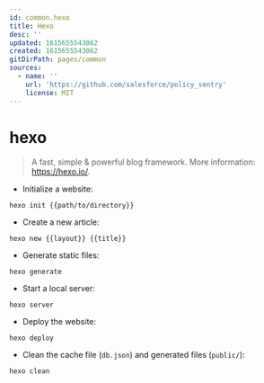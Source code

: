 ```yaml
---
id: common.hexo
title: Hexo
desc: ''
updated: 1615655543062
created: 1615655543062
gitDirPath: pages/common
sources:
  - name: ''
    url: 'https://github.com/salesforce/policy_sentry'
    license: MIT
---
```

# hexo

> A fast, simple & powerful blog framework.
> More information: <https://hexo.io/>.

- Initialize a website:

`hexo init {{path/to/directory}}`

- Create a new article:

`hexo new {{layout}} {{title}}`

- Generate static files:

`hexo generate`

- Start a local server:

`hexo server`

- Deploy the website:

`hexo deploy`

- Clean the cache file (`db.json`) and generated files (`public/`):

`hexo clean`

